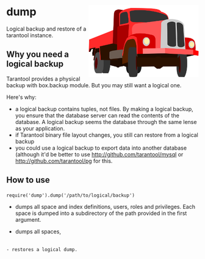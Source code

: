 
# dump <img src="https://github.com/tarantool/dump/blob/master/docs/truck.png?raw=true" align="right"/> 

Logical backup and restore of a tarantool instance.

## Why you need a logical backup

Tarantool provides a physical backup with box.backup module. But you may still want a logical one.

Here's why:

* a logical backup contains tuples, not files. By making a logical backup, you ensure that the database server can read the contents of the database. A logical backup seems the database through the same lense as your application. 
* if Tarantool binary file layout changes, you still can restore from a logical backup
* you could use a logical backup to export data into another database (although it'd be better to use http://github.com/tarantool/mysql or http://github.com/tarantool/pg for this.

## How to use

```require('dump').dump('/path/to/logical/backup')```

- dumps all space and index definitions, users, roles and privileges. Each space is dumped into a subdirectory of the path provided in the first argument.

- dumps all spaces, 

```require('dump').restore('/path/to/logical/backup')

- restores a logical dump.
